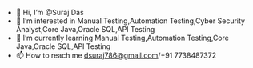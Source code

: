- 👋 Hi, I’m @Suraj Das
- 👀 I’m interested in Manual Testing,Automation Testing,Cyber Security Analyst,Core Java,Oracle SQL,API Testing
- 🌱 I’m currently learning Manual Testing,Automation Testing,Core Java,Oracle SQL,API Testing
- 📫 How to reach me dsuraj786@gmail.com/+91 7738487372

<!---
Surajdas786/Surajdas786 is a ✨ special ✨ repository because its `README.md` (this file) appears on your GitHub profile.
You can click the Preview link to take a look at your changes.
--->

